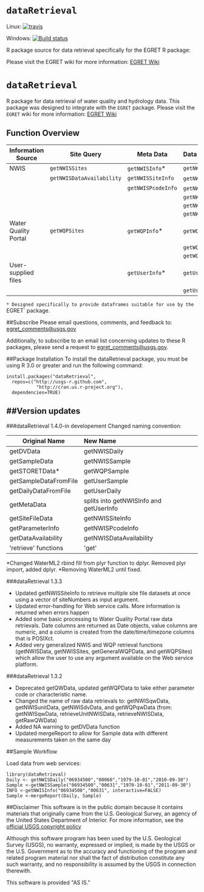 `dataRetrieval`
=============
Linux: [![travis](https://travis-ci.org/USGS-R/dataRetrieval.svg?branch=master)](https://travis-ci.org/USGS-R/dataRetrieval)

Windows: [![Build status](https://ci.appveyor.com/api/projects/status/scett5lwuha2u53o)](https://ci.appveyor.com/project/ldecicco-USGS/dataRetrieval)



R package source for data retrieval specifically for the EGRET R package:

Please visit the EGRET wiki for more information:
[EGRET Wiki](https://github.com/USGS-R/EGRET/wiki)

`dataRetrieval`
=============

R package for data retrieval of water quality and hydrology data. This package was designed to integrate with the `EGRET` package. Please visit the `EGRET` wiki for more information:
[EGRET Wiki](https://github.com/USGS-R/EGRET/wiki)

## Function Overview


|Information Source | Site Query | Meta Data | Data |
| -------------| -------------| ------------- |:-------------|
|NWIS | `getNWISSites` | `getNWISInfo`* | `getNWISData` |
| | `getNWISDataAvailability` | `getNWISSiteInfo` | `getNWISDaily`* |
| | | `getNWISPcodeInfo` | `getNWISSample`* |
| | | | `getNWISdvData` |
| | | | `getNWISunitData` |
| | | | `getNWISqwData` |
| Water Quality Portal | `getWQPSites` | `getWQPInfo`* | `getWQPSample`* |
| | | | `getWQPqwData` |
| | | | `getWQPData` |
| User-supplied files | | `getUserInfo`* | `getUserDaily`* |
| | | | `getUserSample`* |

`* Designed specifically to provide dataframes suitable for use by the `EGRET` package.


##Subscribe
Please email questions, comments, and feedback to: 
egret_comments@usgs.gov

Additionally, to subscribe to an email list concerning updates to these R packages, please send a request to egret_comments@usgs.gov.

##Package Installation
To install the dataRetrieval package, you must be using R 3.0 or greater and run the following command:

	install.packages("dataRetrieval", 
	  repos=c("http://usgs-r.github.com",
	           "http://cran.us.r-project.org"),
	  dependencies=TRUE)

##Version updates
---------------
###dataRetrieval 1.4.0-in developement
Changed naming convention:



|Original Name | New Name |
| ------------- |:-------------|
|getDVData | getNWISDaily |
|getSampleData  |     getNWISSample |
|getSTORETData* | getWQPSample |
|getSampleDataFromFile | getUserSample |
|getDailyDataFromFile | getUserDaily |
|getMetaData | splits into getNWISInfo and getUserInfo |
|getSiteFileData | getNWISSiteInfo |
|getParameterInfo | getNWISPcodeInfo |
|getDataAvailability | getNWISDataAvailability |
|'retrieve' functions | 'get' |

*Changed WaterML2 rbind fill from plyr function to dplyr. Removed plyr import, added dplyr.
*Removing WaterML2 until fixed.


###dataRetrieval 1.3.3

* Updated getNWISSiteInfo to retrieve multiple site file datasets at once using a vector of siteNumbers as input argument.
* Updated error-handling for Web service calls. More information is returned when errors happen
* Added some basic processing to Water Quality Portal raw data retrievals. Date columns are returned as Date objects, value columns are numeric, and a column is created from the date/time/timezone columns that is POSIXct.
* Added very generalized NWIS and WQP retrieval functions (getNWISData, getNWISSites, getGeneralWQPData, and getWQPSites) which allow the user to use any argument available on the Web service platform.


###dataRetrieval 1.3.2

* Deprecated getQWData, updated getWQPData to take either parameter code or characteristic name.
* Changed the name of raw data retrievals to: getNWISqwData, getNWISunitData, getNWISdvData, and getWQPqwData (from: getNWISqwData, retrieveUnitNWISData, retrieveNWISData, getRawQWData)
* Added NA warning to getDVData function
* Updated mergeReport to allow for Sample data with different measurements taken on the same day


##Sample Workflow

Load data from web services:

	library(dataRetrieval)
	Daily <- getNWISDaily("06934500","00060","1979-10-01","2010-09-30")
	Sample <-getNWISSample("06934500","00631","1970-10-01","2011-09-30")
	INFO <-getNWISInfo("06934500","00631", interactive=FALSE)
	Sample <-mergeReport(Daily, Sample)


##Disclaimer
This software is in the public domain because it contains materials that originally came from the U.S. Geological Survey, an agency of the United States Department of Interior. For more information, see the [official USGS copyright policy](http://www.usgs.gov/visual-id/credit_usgs.html#copyright/ "official USGS copyright policy")

Although this software program has been used by the U.S. Geological Survey (USGS), no warranty, expressed or implied, is made by the USGS or the U.S. Government as to the accuracy and functioning of the program and related program material nor shall the fact of distribution constitute any such warranty, and no responsibility is assumed by the USGS in connection therewith.

This software is provided "AS IS."
